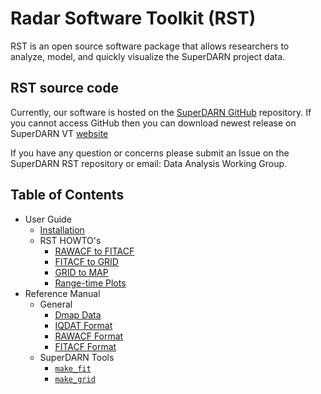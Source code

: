 # Radar Software Toolkit (RST)

RST is an open source software package that allows researchers to analyze, model, and quickly visualize the SuperDARN project data.

## RST source code 

Currently, our software is hosted on the [SuperDARN GitHub](https://github.com/SuperDARN/rst) repository. 
If you cannot access GitHub then you can download newest release on SuperDARN VT  [website](http://vt.superdarn.org/tiki-index.php?page=software)

If you have any question or concerns please submit an Issue on the SuperDARN RST repository or email: Data Analysis Working Group. 

## Table of Contents 
  - User Guide
	* [Installation](user_guide/install.md)
	* RST HOWTO's 
		* [RAWACF to FITACF](user_guide/make_fit.md)
		* [FITACF to GRID](user_guide/make_grid.md)
		* [GRID to MAP](user_guide/map_grid.md)
		* [Range-time Plots](user_guide/time_plot.md)
  - Reference Manual
      * General
        * [Dmap Data](references/general/dmap_data.md)
        * [IQDAT Format](references/general/iqdat.md)
        * [RAWACF Format](references/general/rawacf.md)
        * [FITACF Format](references/general/fitacf.md)
      * SuperDARN Tools
        * [```make_fit```](references/superdarn/tools/make_fit.md)
        * [```make_grid```](references/superdarn/tools/make_grid.md)


